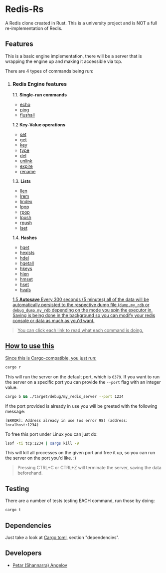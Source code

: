 # Redis-Rs

A Redis clone created in Rust.
This is a university project and is NOT a full re-implementation of Redis.

## Features
This is a basic engine implementation, there will be a server that is wrapping the engine up and making it accessible via tcp.


There are 4 types of commands being run:
1. ### Redis Engine features
    1.1. __Single-run commands__
    <ul>
      <li><a href="https://redis.io/commands/echo/">echo</a></li>
      <li><a href="https://redis.io/commands/ping/">ping</a></li>
      <li><a href="https://redis.io/commands/flushall/">flushall</a></li>
    </ul>

    1.2 __Key-Value operations__
    <ul>
      <li><a href="https://redis.io/commands/set/">set</a></li>
      <li><a href="https://redis.io/commands/get/">get</a></li>
      <li><a href="https://redis.io/commands/key/">key</a></li>
      <li><a href="https://redis.io/commands/type/">type</a></li>
      <li><a href="https://redis.io/commands/del/">del</a></li>
      <li><a href="https://redis.io/commands/unlink/">unlink</a></li>
      <li><a href="https://redis.io/commands/expire/">expire</a></li>
      <li><a href="https://redis.io/commands/rename/">rename</a></li>
    </ul>

    1.3. __Lists__
    <ul>
      <li><a href="https://redis.io/commands/llen/">llen</a></li>
      <li><a href="https://redis.io/commands/lrem/">lrem</a></li>
      <li><a href="https://redis.io/commands/lindex/">lindex</a></li>
      <li><a href="https://redis.io/commands/lpop/">lpop</a></li>
      <li><a href="https://redis.io/commands/rpop/">rpop</a></li>
      <li><a href="https://redis.io/commands/lpush/">lpush</a></li>
      <li><a href="https://redis.io/commands/rpush/">rpush</a></li>
      <li><a href="https://redis.io/commands/lset/">lset</a></li>
    </ul>

    1.4. __Hashes__
    <ul>
      <li><a href="https://redis.io/commands/hget/">hget</li>
      <li><a href="https://redis.io/commands/hexists/">hexists</li>
      <li><a href="https://redis.io/commands/hdel/">hdel</li>
      <li><a href="https://redis.io/commands/hgetall/">hgetall</li>
      <li><a href="https://redis.io/commands/hkeys/">hkeys</li>
      <li><a href="https://redis.io/commands/hlen/">hlen</li>
      <li><a href="https://redis.io/commands/hmset/">hmset</li>
      <li><a href="https://redis.io/commands/hset/">hset</li>
      <li><a href="https://redis.io/commands/hvals/">hvals</li>
    </ul>



    1.5  __Autosave__
        Every 300 seconds (5 minutes) all of the data will be automatically persisted to the respective dump file (`dump.my_rdb` or `debug_dump.my_rdb` depending on the mode you spin the executor in.
        Saving is being done in the background so you can modify your redis console or data as much as you'd want.

> You can click each link to read what each command is doing.

## How to use this
Since this is Cargo-compatible, you just run:
```sh
cargo r
```

This will run the server on the default port, which is `6379`.
If you want to run the server on a specific port you can provide the `--port` flag with an integer value.
```sh
cargo b && ./target/debug/my_redis_server --port 1234
```

If the port provided is already in use you will be greeted with the following message:
```
[ERROR]: Address already in use (os error 98) (address: localhost:1234)
```

To free this port under Linux you can just do:
```sh
lsof -ti tcp:1234 | xargs kill -9
```
This will kill all processes on the given port and free it up, so you can run the server on the port you'd like. :)

> Pressing CTRL+C or CTRL+Z will terminate the server, saving the data beforehand.

## Testing
There are a number of tests testing EACH command, run those by doing:
```sh
cargo t
```

## Dependencies
Just take a look at [Cargo.toml](./Cargo.toml), section "dependencies".

## Developers
- [Petar (Shannarra) Angelov](https://www.github.com/Shannarra)
